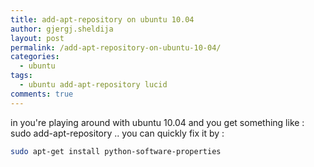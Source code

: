 ```yaml
---
title: add-apt-repository on ubuntu 10.04
author: gjergj.sheldija
layout: post
permalink: /add-apt-repository-on-ubuntu-10-04/
categories:
  - ubuntu
tags:
  - ubuntu add-apt-repository lucid
comments: true
---
```

in you're playing around with ubuntu 10.04 and you get something like : sudo add-apt-repository .. 
you can quickly fix it by :

```bash
sudo apt-get install python-software-properties
```
